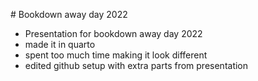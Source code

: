 # Bookdown away day 2022

 - Presentation for bookdown away day 2022
 - made it in quarto
 - spent too much time making it look different
 - edited github setup with extra parts from presentation
 